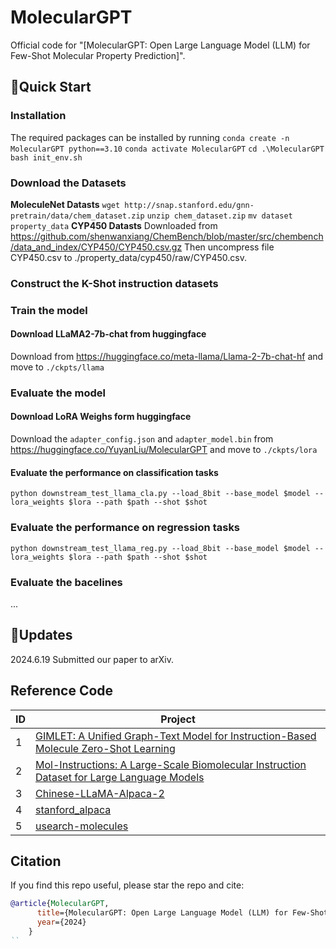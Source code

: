 # MolecularGPT
Official code for "[MolecularGPT: Open Large Language Model (LLM) for Few-Shot Molecular Property Prediction]".

## 🚀Quick Start
### Installation
The required packages can be installed by running 
`conda create -n MolecularGPT python==3.10`
`conda activate MolecularGPT`
`cd .\MolecularGPT`
`bash init_env.sh`
### Download the Datasets
**MoleculeNet Datasts**
`wget http://snap.stanford.edu/gnn-pretrain/data/chem_dataset.zip`
`unzip chem_dataset.zip`
`mv dataset property_data`
**CYP450 Datasts**
Downloaded from https://github.com/shenwanxiang/ChemBench/blob/master/src/chembench/data_and_index/CYP450/CYP450.csv.gz
Then uncompress file CYP450.csv to ./property_data/cyp450/raw/CYP450.csv.
### Construct the K-Shot instruction datasets

### Train the model
#### Download LLaMA2-7b-chat from huggingface
Download from https://huggingface.co/meta-llama/Llama-2-7b-chat-hf and move to `./ckpts/llama`
### Evaluate the model
#### Download LoRA Weighs form huggingface
Download the `adapter_config.json` and `adapter_model.bin` from https://huggingface.co/YuyanLiu/MolecularGPT and move to `./ckpts/lora`
#### Evaluate the performance on classification tasks 
`python downstream_test_llama_cla.py --load_8bit --base_model $model --lora_weights $lora --path $path --shot $shot` 
### Evaluate the performance on regression tasks 
`python downstream_test_llama_reg.py --load_8bit --base_model $model --lora_weights $lora --path $path --shot $shot` 
### Evaluate the bacelines
...

## 📱️Updates
2024.6.19 Submitted our paper to arXiv.

## Reference Code

| **ID** | **Project** | 
|--------|---------|
| 1      | [GIMLET: A Unified Graph-Text Model for Instruction-Based Molecule Zero-Shot Learning](https://github.com/zhao-ht/GIMLET)      | 
| 2      | [Mol-Instructions: A Large-Scale Biomolecular Instruction Dataset for Large Language Models](https://github.com/zjunlp/Mol-Instructions) | 
| 3      | [Chinese-LLaMA-Alpaca-2](https://github.com/ymcui/Chinese-LLaMA-Alpaca-2) |
| 4      | [stanford_alpaca](https://github.com/tatsu-lab/stanford_alpaca) |
| 5      | [usearch-molecules](https://github.com/ashvardanian/usearch-molecules) |


## Citation

If you find this repo useful, please star the repo and cite:

```bibtex
@article{MolecularGPT,
      title={MolecularGPT: Open Large Language Model (LLM) for Few-Shot Molecular Property Prediction},
      year={2024}
    }
``
